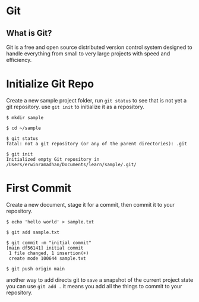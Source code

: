 # Git
## What is Git?

Git is a free and open source distributed version control system designed to handle everything from small to very large projects with speed and efficiency.


# Initialize Git Repo
Create a new sample project folder, run `git status` to see that is not yet a git repository. use `git init` to initialize it as a repository.

```git
$ mkdir sample

$ cd ~/sample

$ git status
fatal: not a git repository (or any of the parent directories): .git

$ git init
Initialized empty Git repository in /Users/erwinramadhan/Documents/learn/sample/.git/
```

# First Commit
Create a new document, stage it for a commit, then commit it to your repository.

```git
$ echo 'hello world' > sample.txt

$ git add sample.txt

$ git commit -m "initial commit" 
[main df56141] initial commit
 1 file changed, 1 insertion(+)
 create mode 100644 sample.txt

$ git push origin main
```

another way to add directs git to `save` a snapshot of the current project state  you can use `git add .` it means you add all the things to commit to your repository.
